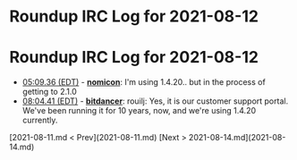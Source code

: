 # Roundup IRC Log for 2021-08-12 #
# Roundup IRC Log for 2021-08-12
* <a href="#05:09.36" id="05:09.36">05:09.36 (EDT)</a> - __[nomicon](https://github.com/nomicon)__: I'm using 1.4.20.. but in the process of getting to 2.1.0
* <a href="#08:04.41" id="08:04.41">08:04.41 (EDT)</a> - __[bitdancer](https://github.com/bitdancer)__: rouilj: Yes, it is our customer support portal.  We've been running it for 10 years, now, and we're using 1.4.20 currently.

<div class="inpage-footer">
[2021-08-11.md < Prev](2021-08-11.md)
[Next > 2021-08-14.md](2021-08-14.md)
</div>
